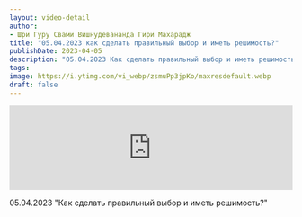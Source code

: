 ```yaml
---
layout: video-detail
author:
- Шри Гуру Свами Вишнудевананда Гири Махарадж
title: "05.04.2023 как сделать правильный выбор и иметь решимость?"
publishDate: 2023-04-05
description: "05.04.2023 Как сделать правильный выбор и иметь решимость?"
tags: 
image: https://i.ytimg.com/vi_webp/zsmuPp3jpKo/maxresdefault.webp
draft: false
---
```


<iframe width="100%" src="https://www.youtube.com/embed/zsmuPp3jpKo" frameborder="0" allowfullscreen=""></iframe> 

 05.04.2023 "Как сделать правильный выбор и иметь решимость?"

  

 